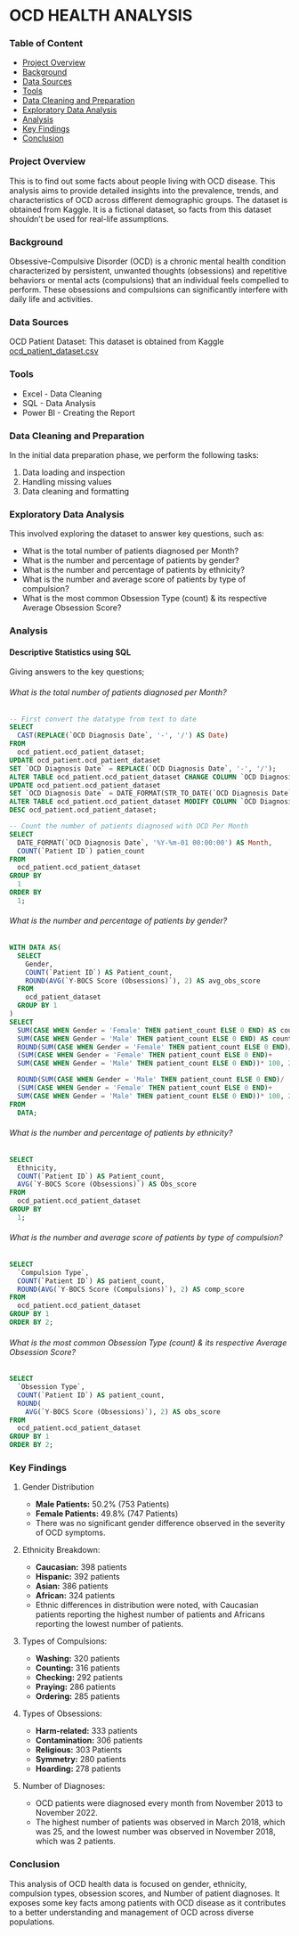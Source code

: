 # OCD HEALTH ANALYSIS

### Table of Content

- [Project Overview](#project-overview)
- [Background](#background)
- [Data Sources](#data-sources)
- [Tools](#tools)
- [Data Cleaning and Preparation](#data-cleaning-and-preparation)
- [Exploratory Data Analysis](#exploratory-data-analysis)
- [Analysis](#analysis)
- [Key Findings](#key-findings)
- [Conclusion](#conclusion)

### Project Overview

This is to find out some facts about people living with OCD disease. This analysis aims to provide detailed insights into the prevalence, trends, and characteristics of OCD across different demographic groups. The dataset is obtained from Kaggle. It is a fictional dataset, so facts from this dataset shouldn’t be used for real-life assumptions.

### Background

Obsessive-Compulsive Disorder (OCD) is a chronic mental health condition characterized by persistent, unwanted thoughts (obsessions) and repetitive behaviors or mental acts (compulsions) that an individual feels compelled to perform. These obsessions and compulsions can significantly interfere with daily life and activities.

### Data Sources

OCD Patient Dataset: This dataset is obtained from Kaggle [ocd_patient_dataset.csv](https://www.kaggle.com/datasets/ohinhaque/ocd-patient-dataset-demographics-and-clinical-data)

### Tools

- Excel - Data Cleaning 
- SQL - Data Analysis
- Power BI - Creating the Report

### Data Cleaning and Preparation

In the initial data preparation phase, we perform the following tasks:
1. Data loading and inspection
2. Handling missing values
3. Data cleaning and formatting

### Exploratory Data Analysis
This involved exploring the dataset to answer key questions, such as:

- What is the total number of patients diagnosed per Month?
- What is the number and percentage of patients by gender?
- What is the number and percentage of patients by ethnicity?
- What is the number and average score of patients by type of compulsion?
- What is the most common Obsession Type (count) & its respective Average Obsession Score?

### Analysis

#### Descriptive Statistics using SQL

 Giving answers to the key questions; 

###### What is the total number of patients diagnosed per Month?

```SQL
-- First convert the datatype from text to date
SELECT 
  CAST(REPLACE(`OCD Diagnosis Date`, '-', '/') AS Date) 
FROM
  ocd_patient.ocd_patient_dataset;
UPDATE ocd_patient.ocd_patient_dataset 
SET `OCD Diagnosis Date` = REPLACE(`OCD Diagnosis Date`, '-', '/');
ALTER TABLE ocd_patient.ocd_patient_dataset CHANGE COLUMN `OCD Diagnosis Date` `OCD Diagnosis Date` VARCHAR(20);
UPDATE ocd_patient.ocd_patient_dataset 
SET `OCD Diagnosis Date` = DATE_FORMAT(STR_TO_DATE(`OCD Diagnosis Date`, '%d/%m/%Y'), '%Y-%m-%d');
ALTER TABLE ocd_patient.ocd_patient_dataset MODIFY COLUMN `OCD Diagnosis Date` DATE;
DESC ocd_patient.ocd_patient_dataset;

-- Count the number of patients diagnosed with OCD Per Month
SELECT 
  DATE_FORMAT(`OCD Diagnosis Date`, '%Y-%m-01 00:00:00') AS Month, 
  COUNT(`Patient ID`) patien_count 
FROM
  ocd_patient.ocd_patient_dataset 
GROUP BY 
  1 
ORDER BY
  1;
```

###### What is the number and percentage of patients by gender?

```SQL
WITH DATA AS(
  SELECT 
    Gender, 
    COUNT(`Patient ID`) AS Patient_count, 
    ROUND(AVG(`Y-BOCS Score (Obsessions)`), 2) AS avg_obs_score 
  FROM 
    ocd_patient_dataset 
  GROUP BY 1
) 
SELECT 
  SUM(CASE WHEN Gender = 'Female' THEN patient_count ELSE 0 END) AS count_female, 
  SUM(CASE WHEN Gender = 'Male' THEN patient_count ELSE 0 END) AS count_male, 
  ROUND(SUM(CASE WHEN Gender = 'Female' THEN patient_count ELSE 0 END)/ 
  (SUM(CASE WHEN Gender = 'Female' THEN patient_count ELSE 0 END)+ 
  SUM(CASE WHEN Gender = 'Male' THEN patient_count ELSE 0 END))* 100, 2 ) AS pct_female, 

  ROUND(SUM(CASE WHEN Gender = 'Male' THEN patient_count ELSE 0 END)/ 
  (SUM(CASE WHEN Gender = 'Female' THEN patient_count ELSE 0 END)+
  SUM(CASE WHEN Gender = 'Male' THEN patient_count ELSE 0 END))* 100, 2) AS pct_male 
FROM 
  DATA;
```

###### What is the number and percentage of patients by ethnicity?

```SQL
SELECT 
  Ethnicity, 
  COUNT(`Patient ID`) AS Patient_count, 
  AVG(`Y-BOCS Score (Obsessions)`) AS Obs_score 
FROM 
  ocd_patient.ocd_patient_dataset 
GROUP BY 
  1;
```

###### What is the number and average score of patients by type of compulsion?

```SQL
SELECT 
  `Compulsion Type`, 
  COUNT(`Patient ID`) AS patient_count, 
  ROUND(AVG(`Y-BOCS Score (Compulsions)`), 2) AS comp_score 
FROM 
  ocd_patient.ocd_patient_dataset 
GROUP BY 1 
ORDER BY 2;
```

###### What is the most common Obsession Type (count) & its respective Average Obsession Score?

```SQL
SELECT 
  `Obsession Type`, 
  COUNT(`Patient ID`) AS patient_count, 
  ROUND(
    AVG(`Y-BOCS Score (Obsessions)`), 2) AS obs_score 
FROM
  ocd_patient.ocd_patient_dataset 
GROUP BY 1 
ORDER BY 2;
```

### Key Findings

1. Gender Distribution
   
   - **Male Patients:** 50.2% (753 Patients)
   - **Female Patients:** 49.8% (747 Patients)
   - There was no significant gender difference observed in the severity of OCD symptoms.

2. Ethnicity Breakdown:

   - **Caucasian:** 398 patients
   - **Hispanic:** 392 patients
   - **Asian:** 386 patients
   - **African:** 324 patients
   - Ethnic differences in distribution were noted, with Caucasian patients reporting the highest number of patients and Africans reporting the lowest number of patients.

3. Types of Compulsions:

   - **Washing:** 320 patients
   - **Counting:** 316 patients
   - **Checking:** 292 patients
   - **Praying:** 286 patients
   - **Ordering:** 285 patients

4. Types of Obsessions:
 
   - **Harm-related:** 333 patients
   - **Contamination:** 306 patients
   - **Religious:** 303 Patients
   - **Symmetry:** 280 patients
   - **Hoarding:** 278 patients

5. Number of Diagnoses:
   - OCD patients were diagnosed every month from November 2013 to November 2022.
   - The highest number of patients was observed in March 2018, which was 25, and the lowest number was observed in November 2018, which was 2 patients.

### Conclusion

This analysis of OCD health data is focused on gender, ethnicity, compulsion types, obsession scores, and Number of patient diagnoses. It exposes some key facts among patients with OCD disease as it contributes to a better understanding and management of OCD across diverse populations.
